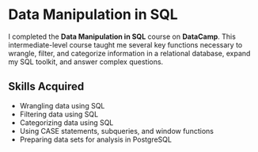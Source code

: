 # Data Manipulation in SQL

I completed the **Data Manipulation in SQL** course on **DataCamp**. This intermediate-level course taught me several key functions necessary to wrangle, filter, and categorize information in a relational database, expand my SQL toolkit, and answer complex questions. 

## Skills Acquired

- Wrangling data using SQL
- Filtering data using SQL
- Categorizing data using SQL
- Using CASE statements, subqueries, and window functions
- Preparing data sets for analysis in PostgreSQL
